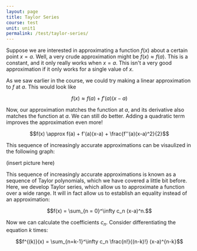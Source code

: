 ```yaml
---
layout: page
title: Taylor Series
course: test
unit: unit1
permalink: /test/taylor-series/
---
```


Suppose we are interested in approximating a function $f(x)$ about a certain point $x = a$. Well, a very crude approximation might be $f(x) \approx f(a)$. This is a constant, and it only really works when $x = a$. This isn't a very good approximation if it only works for a single value of $x$. 

As we saw earlier in the course, we could try making a linear approximation to $f$ at $a$. This would look like
 
 $$f(x) \approx f(a) + f'(a)(x-a)$$
 
 Now, our approximation matches the function at $a$, and its derivative also matches the function at $a$. We can still do better. Adding a quadratic term improves the approximation even more!
 
 $$f(x) \approx f(a) + f'(a)(x-a) + \frac{f''(a)(x-a)^2}{2}$$
 
 This sequence of increasingly accurate approximations can be visaulized in the following graph:
 
 (insert picture here)
 
 
 This sequence of increasingly accurate approximations is known as a sequence of Taylor polynomials, which we have covered a little bit before. Here, we develop Taylor series, which allow us to approximate a function over a wide range. It will in fact allow us to establish an equality instead of an approximation:
 
 $$f(x) = \sum_{n = 0}^\infty c_n (x-a)^n.$$
 
 Now we can calculate the coefficients $c_n$. Consider differentiating the equation $k$ times:
 
 $$f^{(k)}(x) = \sum_{n=k-1}^\infty c_n \frac{n!}{(n-k)!} (x-a)^{n-k}$$






